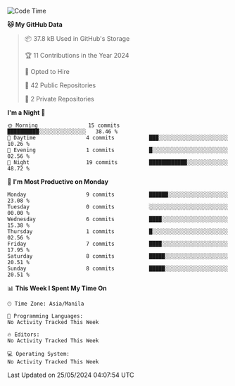 <!--START_SECTION:waka-->
![Code Time](http://img.shields.io/badge/Code%20Time-0%20secs-blue)

**🐱 My GitHub Data** 

> 📦 37.8 kB Used in GitHub's Storage 
 > 
> 🏆 11 Contributions in the Year 2024
 > 
> 💼 Opted to Hire
 > 
> 📜 42 Public Repositories 
 > 
> 🔑 2 Private Repositories 
 > 
**I'm a Night 🦉** 

```text
🌞 Morning                15 commits          ██████████░░░░░░░░░░░░░░░   38.46 % 
🌆 Daytime                4 commits           ███░░░░░░░░░░░░░░░░░░░░░░   10.26 % 
🌃 Evening                1 commits           █░░░░░░░░░░░░░░░░░░░░░░░░   02.56 % 
🌙 Night                  19 commits          ████████████░░░░░░░░░░░░░   48.72 % 
```
📅 **I'm Most Productive on Monday** 

```text
Monday                   9 commits           ██████░░░░░░░░░░░░░░░░░░░   23.08 % 
Tuesday                  0 commits           ░░░░░░░░░░░░░░░░░░░░░░░░░   00.00 % 
Wednesday                6 commits           ████░░░░░░░░░░░░░░░░░░░░░   15.38 % 
Thursday                 1 commits           █░░░░░░░░░░░░░░░░░░░░░░░░   02.56 % 
Friday                   7 commits           ████░░░░░░░░░░░░░░░░░░░░░   17.95 % 
Saturday                 8 commits           █████░░░░░░░░░░░░░░░░░░░░   20.51 % 
Sunday                   8 commits           █████░░░░░░░░░░░░░░░░░░░░   20.51 % 
```


📊 **This Week I Spent My Time On** 

```text
🕑︎ Time Zone: Asia/Manila

💬 Programming Languages: 
No Activity Tracked This Week

🔥 Editors: 
No Activity Tracked This Week

💻 Operating System: 
No Activity Tracked This Week
```


 Last Updated on 25/05/2024 04:07:54 UTC
<!--END_SECTION:waka-->
